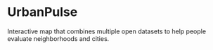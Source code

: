 # UrbanPulse
Interactive map that combines multiple open datasets to help people evaluate neighborhoods and cities.
